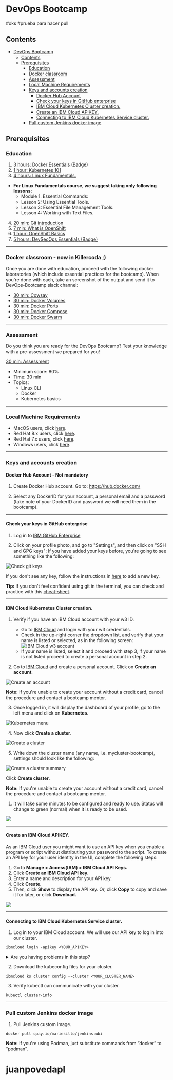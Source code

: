 # DevOps Bootcamp
#oks
#prueba para hacer pull
## Contents
- [DevOps Bootcamp](#devops-bootcamp)
  - [Contents](#contents)
  - [Prerequisites](#prerequisites)
    - [Education](#education)
    - [Docker classroom](#docker-classroom)
    - [Assessment](#assessment)
    - [Local Machine Requirements](#local-machine-requirements)
    - [Keys and accounts creation](#keys-and-accounts-creation)
      - [Docker Hub Account](#docker-hub-account)
      - [Check your keys in GitHub enterprise](#check-your-keys-in-github-enterprise)
      - [IBM Cloud Kubernetes Cluster creation.](#ibm-cloud-kubernetes-cluster-creation)
      - [Create an IBM Cloud APIKEY.](#create-an-ibm-cloud-apikey)
      - [Connecting to IBM Cloud Kubernetes Service cluster.](#connecting-to-ibm-cloud-kubernetes-service-cluster)
    - [Pull custom Jenkins docker image](#pull-custom-jenkins-docker-image)


## Prerequisites

### Education
1. [3 hours: Docker Essentials (Badge)](https://yourlearning.ibm.com/activity/URL-7E83D36DDB5D)
2. [1 hour: Kubernetes 101](https://yourlearning.ibm.com/activity/GM-KUBERNETES_101)
3. [4 hours: Linux Fundamentals.](https://learning.oreilly.com/videos/linux-fundamentals/9780135560396) 
 - **For Linux Fundamentals course, we suggest taking only following lessons:**
   - Module 1. Essential Commands:
    - Lesson 2: Using Essential Tools.
    - Lesson 3: Essential File Management Tools.
    - Lesson 4: Working with Text Files.
4. [20 min: Git introduction](https://yourlearning.ibm.com/activity/URL-6AF7FBEE60B3)
5. [7 min: What is OpenShift](https://yourlearning.ibm.com/activity/URL-DC67FDA4DA9C)
6. [1 hour: OpenShift Basics](https://yourlearning.ibm.com/activity/AB-BD09663480C4)
7. [5 hours: DevSecOps Essentials (Badge)](https://yourlearning.ibm.com/credential/CREDLY-fe4189f6-f5fa-48f1-8eb9-7bd4636dddce)

---

### Docker classroom - now in Killercoda ;)
Once you are done with education, proceed with the following docker laboratories (which include essential practices for the bootcamp). When you're done with each, take an screenshot of the output and send it to DevOps-Bootcamp slack channel:
- [30 min: Cowsay](https://killercoda.com/mariesillo/scenario/cowsay)
- [30 min: Docker Volumes](https://killercoda.com/mariesillo/scenario/docker-volumes)
- [30 min: Docker Ports](https://killercoda.com/mariesillo/scenario/docker-ports)
- [30 min: Docker Compose](https://killercoda.com/mariesillo/scenario/docker-compose)
- [30 min: Docker Swarm](https://killercoda.com/mariesillo/scenario/docker-swarm)

---

### Assessment
Do you think you are ready for the DevOps Bootcamp? 
Test your knowledge with a pre-assessment we prepared for you!

[30 min: Assessment](https://yourlearning.ibm.com/activity/QUIZ-82DAD94C11BE)

- Minimum score: 80%
- Time: 30 min
- Topics:
  - Linux CLI
  - Docker
  - Kubernetes basics

---

### Local Machine Requirements
- MacOS users, click [here](local-machine-requirements/macos-requirements.md).
- Red Hat 8.x users, click [here](local-machine-requirements/rh8-requirements.md).
- Red Hat 7.x users, click [here](local-machine-requirements/rh7-requirements.md).
- Windows users, click [here](local-machine-requirements/windows-requirements.md).

---

### Keys and accounts creation

#### Docker Hub Account - Not mandatory

1. Create Docker Hub account. Go to: https://hub.docker.com/ 
   
2. Select any DockerID for your account, a personal email and a password (take note of your DockerID and password we will need them in the bootcamp).

---

#### Check your keys in GitHub enterprise

1. Log in to [IBM GitHub Enterprise](https://github.ibm.com/)

2. Click on your profile photo, and go to "Settings", and then click on "SSH and GPG keys":
If you have added your keys before, you're going to see something like the following:

![Check git keys](resources/img/Check_git_keys.gif)

If you don't see any key, follow the instructions in [here](https://help.github.com/en/articles/adding-a-new-ssh-key-to-your-github-account) to add a new key.

**Tip:** If you don't feel confident using git in the terminal, you can check and practice with this [cheat-sheet](https://www.git-tower.com/blog/git-cheat-sheet).

---

#### IBM Cloud Kubernetes Cluster creation.
1. Verify if you have an IBM Cloud account with your w3 ID. 
   - Go to [IBM Cloud](https://cloud.ibm.com/login) and login with your w3 credentials.
   - Check in the up-right corner the dropdown list, and verify that your name is listed or selected, as in the following screen:
![IBM Cloud w3 account](resources/img/w3-account.png)
   - If your name is listed, select it and proceed with step 3, if your name is not listed proceed to create a personal account in step 2.

2. Go to [IBM Cloud](https://cloud.ibm.com/login) and create a personal account. Click on **Create an account**.

![Create an account](resources/img/Create-an-account.png)

**Note:** If you're unable to create your account without a credit card, cancel the procedure and contact a bootcamp mentor.

3. Once logged in, it will display the dashboard of your profile, go to the left menu and click on **Kubernetes**.

![Kubernetes menu](resources/img/ibm-cloud-k8s.png)

4. Now click **Create a cluster**.

![Create a cluster](resources/img/Create%20Cluster.png)

5. Write down the cluster name (any name, i.e. mycluster-bootcamp), settings should look like the following:

![Create a cluster summary](resources/img/kubernetes-cluster-summary.png)

Click **Create cluster**.

**Note:** If you're unable to create your account without a credit card, cancel the procedure and contact a bootcamp mentor.

1. It will take some minutes to be configured and ready to use. Status will change to green (normal) when it is ready to be used.

![](resources/img/cluster.gif)

---

#### Create an IBM Cloud APIKEY.

As an IBM Cloud user you might want to use an API key when you enable a program or script without distributing your password to the script. To create an API key for your user identity in the UI, complete the following steps:
1. Go to **Manage > Access(IAM) > IBM Cloud API Keys.**
2. Click **Create an IBM Cloud API key.**
3. Enter a name and description for your API key.
4. Click **Create.**
5. Then, click **Show** to display the API key. Or, click **Copy** to copy and save it for later, or click **Download.**

![](resources/img/apikey.gif)

---

#### Connecting to IBM Cloud Kubernetes Service cluster.

1. Log in to your IBM Cloud account. We will use our API key to log in into our cluster.

```
ibmcloud login -apikey <YOUR_APIKEY>
```

<details>
  <summary>Are you having problems in this step?</summary>

>1. Could not find default resource: If you get this issue, try connecting to IBM Cloud KS Cluster with the following:
>
>```
>ibmcloud login -apikey <YOUR_APIKEY>  -r us-south -g Default
>```
</details>

2. Download the kubeconfig files for your cluster.
```
ibmcloud ks cluster config --cluster <YOUR_CLUSTER_NAME>
```
3. Verify kubectl can communicate with your cluster.
```
kubectl cluster-info
```

---

### Pull custom Jenkins docker image

1. Pull Jenkins custom image.
   
```
docker pull quay.io/mariesillo/jenkins:ubi
```

**Note:** If you're using Podman, just substitute commands from “docker” to “podman”.
# juanpovedapl
